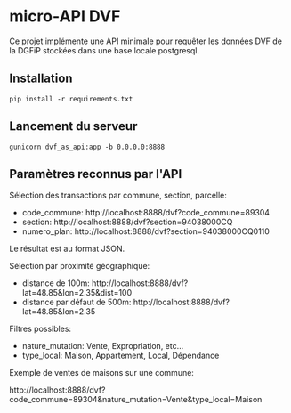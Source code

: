 # micro-API DVF

Ce projet implémente une API minimale pour requêter les données DVF de la DGFiP stockées dans une base locale postgresql.

## Installation

`pip install -r requirements.txt`

## Lancement du serveur

`gunicorn dvf_as_api:app -b 0.0.0.0:8888`

## Paramètres reconnus par l'API

Sélection des transactions par commune, section, parcelle:
- code_commune: http://localhost:8888/dvf?code_commune=89304
- section: http://localhost:8888/dvf?section=94038000CQ
- numero_plan: http://localhost:8888/dvf?section=94038000CQ0110

Le résultat est au format JSON.

Sélection par proximité géographique:
- distance de 100m: http://localhost:8888/dvf?lat=48.85&lon=2.35&dist=100
- distance par défaut de 500m: http://localhost:8888/dvf?lat=48.85&lon=2.35

Filtres possibles:
- nature_mutation: Vente, Expropriation, etc...
- type_local: Maison, Appartement, Local, Dépendance

Exemple de ventes de maisons sur une commune:

http://localhost:8888/dvf?code_commune=89304&nature_mutation=Vente&type_local=Maison

